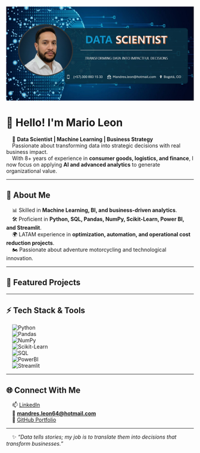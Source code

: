 <p align="center">
<img src="./github banner.jpg" alt="Banner" width="800"/>
</p>

# 👋 Hello! I'm Mario Leon  

&nbsp;&nbsp;&nbsp;&nbsp;🚀 **Data Scientist | Machine Learning | Business Strategy**  
&nbsp;&nbsp;&nbsp;&nbsp;Passionate about transforming data into strategic decisions with real business impact.  
&nbsp;&nbsp;&nbsp;&nbsp;With 8+ years of experience in **consumer goods, logistics, and finance**, I now focus on applying **AI and advanced analytics** to generate organizational value.  

---

## 🔹 About Me  
&nbsp;&nbsp;&nbsp;&nbsp;📊 Skilled in **Machine Learning, BI, and business-driven analytics**.  
&nbsp;&nbsp;&nbsp;&nbsp;🛠️ Proficient in **Python, SQL, Pandas, NumPy, Scikit-Learn, Power BI, and Streamlit**.  
&nbsp;&nbsp;&nbsp;&nbsp;🌍 LATAM experience in **optimization, automation, and operational cost reduction projects**.  
&nbsp;&nbsp;&nbsp;&nbsp;🏍️ Passionate about adventure motorcycling and technological innovation.  

---

## 📂 Featured Projects  


---

## ⚡ Tech Stack & Tools  
&nbsp;&nbsp;&nbsp;&nbsp;![Python](https://img.shields.io/badge/Python-3776AB?style=for-the-badge&logo=python&logoColor=white)  
&nbsp;&nbsp;&nbsp;&nbsp;![Pandas](https://img.shields.io/badge/Pandas-150458?style=for-the-badge&logo=pandas&logoColor=white)  
&nbsp;&nbsp;&nbsp;&nbsp;![NumPy](https://img.shields.io/badge/Numpy-013243?style=for-the-badge&logo=numpy&logoColor=white)  
&nbsp;&nbsp;&nbsp;&nbsp;![Scikit-Learn](https://img.shields.io/badge/Scikit--Learn-F7931E?style=for-the-badge&logo=scikit-learn&logoColor=white)  
&nbsp;&nbsp;&nbsp;&nbsp;![SQL](https://img.shields.io/badge/SQL-336791?style=for-the-badge&logo=postgresql&logoColor=white)  
&nbsp;&nbsp;&nbsp;&nbsp;![PowerBI](https://img.shields.io/badge/PowerBI-F2C811?style=for-the-badge&logo=powerbi&logoColor=black)  
&nbsp;&nbsp;&nbsp;&nbsp;![Streamlit](https://img.shields.io/badge/Streamlit-FF4B4B?style=for-the-badge&logo=streamlit&logoColor=white)  

---

## 🌐 Connect With Me  
&nbsp;&nbsp;&nbsp;&nbsp;📫 [LinkedIn](http://linkedin.com/in/mandresleon)  
&nbsp;&nbsp;&nbsp;&nbsp;📧 **mandres.leon64@hotmail.com**  
&nbsp;&nbsp;&nbsp;&nbsp;📂 [GitHub Portfolio](https://github.com/mandresleon)  

---

&nbsp;&nbsp;&nbsp;&nbsp;✨ *“Data tells stories; my job is to translate them into decisions that transform businesses.”*  
